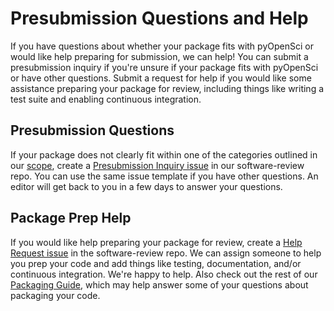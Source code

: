 # Presubmission Questions and Help

If you have questions about whether your package fits with pyOpenSci or would like help preparing for submission, we can help! You can submit a presubmission inquiry if you're unsure if your package fits with pyOpenSci or have other questions. Submit a request for help if you would like some assistance preparing your package for review, including things like writing a test suite and enabling continuous integration.


## Presubmission Questions

If your package does not clearly fit within one of the categories outlined in our [scope](../peer_review/aims_scope), create a [Presubmission Inquiry issue](https://github.com/pyOpenSci/software-review/issues/new/choose) in our software-review repo. You can use the same issue template if you have other questions. An editor will get back to you in a few days to answer your questions.

## Package Prep Help

If you would like help preparing your package for review, create a [Help Request issue](https://github.com/pyOpenSci/software-review/issues/new/choose) in the software-review repo. We can assign someone to help you prep your code and add things like testing, documentation, and/or continuous integration. We're happy to help. Also check out the rest of our [Packaging Guide](packaging_guide), which may help answer some of your questions about packaging your code.

